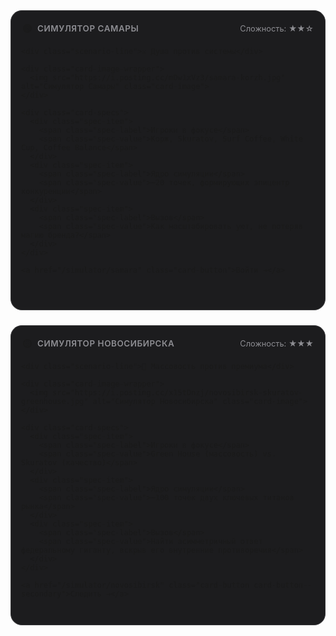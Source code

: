 <div style="display: grid; grid-template-columns: repeat(auto-fit, minmax(320px, 1fr)); gap: 1.5rem; margin: 2rem 0;">

  <!-- КАРТОЧКА СИМУЛЯТОРА: САМАРА -->
  <div class="simulator-card">
    <div class="card-header-row">
      <div class="card-header-left">
        <span class="status-dot">🟢</span>
        <span class="card-city-title">Симулятор Самары</span>
      </div>
      <div class="card-header-right">
        <span class="card-difficulty">Сложность: ★★☆</span>
      </div>
    </div>

    <div class="scenario-line">⚔️ Душа против системы</div>

    <div class="card-image-wrapper">
      <img src="https://i.postimg.cc/mDw1xVz3/samara-korzh.jpg" alt="Симулятор Самары" class="card-image">
    </div>

    <div class="card-specs">
      <div class="spec-item">
        <span class="spec-label">Игроки в фокусе</span>
        <span class="spec-value">Корж, Skuratov, Surf Coffee, White Cup, Coffee Balance</span>
      </div>
      <div class="spec-item">
        <span class="spec-label">Ядро симуляции</span>
        <span class="spec-value">~20 точек, формирующих эпицентр конкуренции</span>
      </div>
      <div class="spec-item">
        <span class="spec-label">Вызов</span>
        <span class="spec-value">Как масштабировать уют, не потеряв магию бренда?</span>
      </div>
    </div>

    <a href="/simulator/samara" class="card-button">Войти →</a>
  </div>

  <!-- КАРТОЧКА СИМУЛЯТОРА: НОВОСИБИРСК -->
  <div class="simulator-card">
    <div class="card-header-row">
      <div class="card-header-left">
        <span class="status-dot">🟡</span>
        <span class="card-city-title">Симулятор Новосибирска</span>
      </div>
      <div class="card-header-right">
        <span class="card-difficulty">Сложность: ★★★</span>
      </div>
    </div>

    <div class="scenario-line">🎯 Массовость против премиума</div>

    <div class="card-image-wrapper">
      <img src="https://i.postimg.cc/x15tDnzj/novosibirsk-skuratov-greenhouse.jpg" alt="Симулятор Новосибирска" class="card-image">
    </div>

    <div class="card-specs">
      <div class="spec-item">
        <span class="spec-label">Игроки в фокусе</span>
        <span class="spec-value">Green House (массовость) vs. Skuratov (качество)</span>
      </div>
      <div class="spec-item">
        <span class="spec-label">Ядро симуляции</span>
        <span class="spec-value">~100 точек двух ключевых титанов рынка</span>
      </div>
      <div class="spec-item">
        <span class="spec-label">Вызов</span>
        <span class="spec-value">Найти асимметричный ответ федеральному гиганту, вскрыв его внутренние противоречия</span>
      </div>
    </div>

    <a href="/simulator/novosibirsk" class="card-button card-button--secondary">Следить →</a>
  </div>

</div>

<style>
  :root {
    --brand-color: #C5F946;
    --panel-bg: #1c1c1e;
    --panel-border: #3a3a3c;
    --text-primary: #f2f2f7;
    --text-secondary: #8e8e93;
  }

  .simulator-card {
    background-color: var(--panel-bg);
    border: 1px solid var(--panel-border);
    border-radius: 18px;
    padding: 16px;
    display: flex;
    flex-direction: column;
    overflow: hidden;
    transition: all 0.3s ease;
    box-sizing: border-box;
    min-height: 480px;
  }

  .simulator-card:hover {
    transform: translateY(-5px);
    border-color: var(--brand-color);
    box-shadow: 0 10px 30px rgba(0,0,0,0.25);
  }

  /* Шапка в одну строку */
  .card-header-row {
    display: flex;
    align-items: center;
    justify-content: space-between;
    gap: 12px;
    padding: 4px 2px 8px 2px;
  }
  
  .card-header-left {
    display: inline-flex;
    align-items: center;
    gap: 8px;
    min-width: 0;
  }
  
  .status-dot {
    font-size: 1rem;
    line-height: 1;
  }
  
  .card-city-title {
    color: var(--text-secondary);
    font-size: 0.84rem;
    font-weight: 600;
    text-transform: uppercase;
    letter-spacing: 0.04em;
    white-space: nowrap;
    overflow: hidden;
    text-overflow: ellipsis;
  }
  
  .card-header-right {
    flex-shrink: 0;
    color: var(--text-secondary);
    font-size: 0.8rem;
    white-space: nowrap;
  }

  /* Главный сценарий */
  .scenario-line {
    color: var(--text-primary);
    font-size: 1.25rem;
    font-weight: 600;
    line-height: 1.3;
    text-align: center;
    margin: 8px 0 16px 0;
    min-height: 40px;
    display: flex;
    align-items: center;
    justify-content: center;
  }

  /* Изображение */
  .card-image-wrapper {
    width: 100%;
    height: 168px;
    border-radius: 12px;
    overflow: hidden;
    margin-bottom: 20px;
  }
  
  .card-image {
    width: 100%;
    height: 100%;
    object-fit: cover;
    display: block;
  }

  /* Спецификации */
  .card-specs {
    display: flex;
    flex-direction: column;
    gap: 14px;
    flex-grow: 1;
  }
  
  .spec-item { 
    line-height: 1.45; 
  }
  
  .spec-label {
    display: block;
    font-size: 0.78rem;
    color: var(--text-secondary);
    margin-bottom: 3px;
    font-weight: 500;
  }
  
  .spec-value {
    display: block;
    font-size: 0.94rem;
    font-weight: 500;
    color: var(--text-primary);
  }

  /* Кнопки */
  .card-button {
    margin-top: 20px;
    background-color: var(--brand-color);
    color: #000;
    padding: 12px 16px;
    border-radius: 10px;
    font-weight: 700;
    font-size: 0.92rem;
    text-align: center;
    text-decoration: none;
    transition: all 0.25s ease;
    border: 2px solid transparent;
    box-sizing: border-box;
    display: block;
  }

  .card-button:hover {
    background: #fff !important;
    color: #000 !important;
    transform: translateY(-1px);
  }

  .card-button.card-button--secondary {
    background: transparent;
    color: var(--brand-color);
    border-color: var(--brand-color);
  }

  .card-button.card-button--secondary:hover {
    background: var(--brand-color) !important;
    color: #000 !important;
  }
</style>
